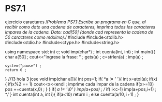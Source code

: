 # PS7.1
ejercicio caractares
/*Problema PS7.1
Escribe un programa en C que, al recibir como dato una cadena de caracteres,
imprima todos los caracteres impares de la cadena.
Dato: cad[50] (donde cad representa la cadena de 50 caracteres como máximo).*/
#include<iostream>
#include<stdlib.h>
#include<stdio.h>
#include<ctype.h>
#include<string.h>

using namespace std;
int c;
void imp(char*) ;
int cuenta(int, int) ;
int main(){
	char a[50] ;
	cout<<"ingrese la frase: " ;
	gets(a) ;
	c=strlen(a) ;
	imp(a) ;

	system("pause") ;
	return 0 ;
}
//13 hola 3 jose
void imp(char a[]){
	int pos=1;
		if( *a != ' '){
			int x=atoi(a);
			if(x){
	    		if(x%2 == 1)
	        		cout<<x<<endl ; imprime cada impar de la cadena
				if(x>=10)
	        		pos +=cuenta(x,0) ;
				}
		}
	if( *a != '\0' )
        imp(a+pos) ;
/*	if( i<c-1)
	    imp(a+pos,i+1) ; */
}
int cuenta(int a, int i){
	if(a<10)
	    return i ;
	else
		cuenta(a/10, i+1) ;
}
